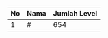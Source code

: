 | No | Nama            | Jumlah Level |
|----|-----------------|--------------|
| 1  | #    |    654        |
